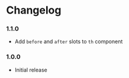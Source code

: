 # Changelog

### 1.1.0

* Add `before` and `after` slots to `th` component

### 1.0.0

* Initial release
